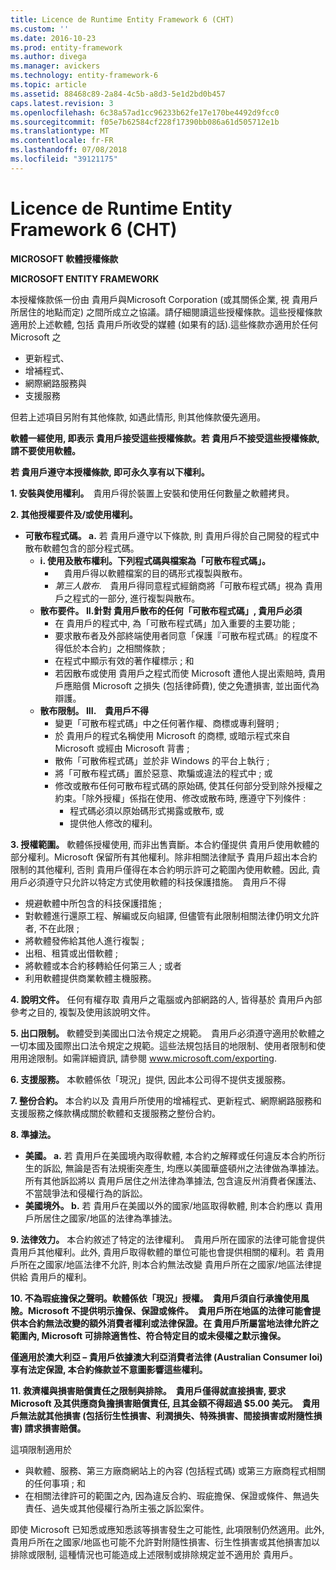 ```yaml
---
title: Licence de Runtime Entity Framework 6 (CHT)
ms.custom: ''
ms.date: 2016-10-23
ms.prod: entity-framework
ms.author: divega
ms.manager: avickers
ms.technology: entity-framework-6
ms.topic: article
ms.assetid: 88468c89-2a84-4c5b-a8d3-5e1d2bd0b457
caps.latest.revision: 3
ms.openlocfilehash: 6c38a57ad1cc96233b62fe17e170be4492d9fcc0
ms.sourcegitcommit: f05e7b62584cf228f17390bb086a61d505712e1b
ms.translationtype: MT
ms.contentlocale: fr-FR
ms.lasthandoff: 07/08/2018
ms.locfileid: "39121175"
---
```

# <a name="entity-framework-6-runtime-license-cht"></a>Licence de Runtime Entity Framework 6 (CHT)
**MICROSOFT 軟體授權條款**

**MICROSOFT ENTITY FRAMEWORK**

本授權條款係一份由 貴用戶與Microsoft Corporation (或其關係企業, 視 貴用戶所居住的地點而定) 之間所成立之協議。請仔細閱讀這些授權條款。這些授權條款適用於上述軟體, 包括 貴用戶所收受的媒體 (如果有的話).這些條款亦適用於任何Microsoft 之

-   更新程式、
-   增補程式、
-   網際網路服務與
-   支援服務

但若上述項目另附有其他條款, 如遇此情形, 則其他條款優先適用。

**軟體一經使用, 即表示 貴用戶接受這些授權條款。若 貴用戶不接受這些授權條款, 請不要使用軟體。**

**若 貴用戶遵守本授權條款, 即可永久享有以下權利。**

**1. 安裝與使用權利。**　貴用戶得於裝置上安裝和使用任何數量之軟體拷貝。

**2. 其他授權要件及/或使用權利。**

-   **可散布程式碼。 a.** 若 貴用戶遵守以下條款, 則 貴用戶得於自己開發的程式中散布軟體包含的部分程式碼。
    -   **i. 使用及散布權利。下列程式碼與檔案為「可散布程式碼」。**
        -   　貴用戶得以軟體檔案的目的碼形式複製與散布。
        -   *第三人散布*.　貴用戶得同意程式經銷商將「可散布程式碼」視為 貴用戶之程式的一部分, 進行複製與散布。
    -   **散布要件。 II.針對 貴用戶散布的任何「可散布程式碼」, 貴用戶必須**
        -   在 貴用戶的程式中, 為「可散布程式碼」加入重要的主要功能 ;
        -   要求散布者及外部終端使用者同意「保護『可散布程式碼』的程度不得低於本合約」之相關條款 ;
        -   在程式中顯示有效的著作權標示 ; 和
        -   若因散布或使用 貴用戶之程式而使 Microsoft 遭他人提出索賠時, 貴用戶應賠償 Microsoft 之損失 (包括律師費), 使之免遭損害, 並出面代為辯護。
    -   **散布限制。 III.　貴用戶不得**
        -   變更「可散布程式碼」中之任何著作權、商標或專利聲明 ;
        -   於 貴用戶的程式名稱使用 Microsoft 的商標, 或暗示程式來自 Microsoft 或經由 Microsoft 背書 ;
        -   散佈「可散佈程式碼」並於非 Windows 的平台上執行 ;
        -   將「可散布程式碼」置於惡意、欺騙或違法的程式中 ; 或
        -   修改或散布任何可散布程式碼的原始碼, 使其任何部分受到除外授權之約束。「除外授權」係指在使用、修改或散布時, 應遵守下列條件 :
            -   程式碼必須以原始碼形式揭露或散布, 或
            -   提供他人修改的權利。

**3. 授權範圍。** 軟體係授權使用, 而非出售賣斷。本合約僅提供 貴用戶使用軟體的部分權利。Microsoft 保留所有其他權利。除非相關法律賦予 貴用戶超出本合約限制的其他權利, 否則 貴用戶僅得在本合約明示許可之範圍內使用軟體。因此, 貴用戶必須遵守只允許以特定方式使用軟體的科技保護措施。　貴用戶不得

-   規避軟體中所包含的科技保護措施 ;
-   對軟體進行還原工程、解編或反向組譯, 但儘管有此限制相關法律仍明文允許者, 不在此限 ;
-   將軟體發佈給其他人進行複製 ;
-   出租、租賃或出借軟體 ;
-   將軟體或本合約移轉給任何第三人 ; 或者
-   利用軟體提供商業軟體主機服務。

**4. 說明文件。** 任何有權存取 貴用戶之電腦或內部網路的人, 皆得基於 貴用戶內部參考之目的, 複製及使用該說明文件。

**5. 出口限制。** 軟體受到美國出口法令規定之規範。　貴用戶必須遵守適用於軟體之一切本國及國際出口法令規定之規範。這些法規包括目的地限制、使用者限制和使用用途限制。如需詳細資訊, 請參閱 www.microsoft.com/exporting.

**6. 支援服務。** 本軟體係依「現況」提供, 因此本公司得不提供支援服務。

**7. 整份合約。** 本合約以及 貴用戶所使用的增補程式、更新程式、網際網路服務和支援服務之條款構成關於軟體和支援服務之整份合約。

**8. 準據法。**

-   **美國。 a.** 若 貴用戶在美國境內取得軟體, 本合約之解釋或任何違反本合約所衍生的訴訟, 無論是否有法規衝突產生, 均應以美國華盛頓州之法律做為準據法。所有其他訴訟將以 貴用戶居住之州法律為準據法, 包含違反州消費者保護法、不當競爭法和侵權行為的訴訟。
-   **美國境外。 b.** 若 貴用戶在美國以外的國家/地區取得軟體, 則本合約應以 貴用戶所居住之國家/地區的法律為準據法。

**9. 法律效力。** 本合約敘述了特定的法律權利。　貴用戶所在國家的法律可能會提供 貴用戶其他權利。此外, 貴用戶取得軟體的單位可能也會提供相關的權利。若 貴用戶所在之國家/地區法律不允許, 則本合約無法改變 貴用戶所在之國家/地區法律提供給 貴用戶的權利。

**10. 不為瑕疵擔保之聲明。軟體係依「現況」授權。　貴用戶須自行承擔使用風險。Microsoft 不提供明示擔保、保證或條件。　貴用戶所在地區的法律可能會提供本合約無法改變的額外消費者權利或法律保證。在 貴用戶所屬當地法律允許之範圍內, Microsoft 可排除適售性、符合特定目的或未侵權之默示擔保。**

**僅適用於澳大利亞 – 貴用戶依據澳大利亞消費者法律 (Australian Consumer loi) 享有法定保證, 本合約條款並不意圖影響這些權利。**

**11. 救濟權與損害賠償責任之限制與排除。　貴用戶僅得就直接損害, 要求 Microsoft 及其供應商負擔損害賠償責任, 且其金額不得超過 $5.00 美元。　貴用戶無法就其他損害 (包括衍生性損害、利潤損失、特殊損害、間接損害或附隨性損害) 請求損害賠償。**

這項限制適用於

-   與軟體、服務、第三方廠商網站上的內容 (包括程式碼) 或第三方廠商程式相關的任何事項 ; 和
-   在相關法律許可的範圍之內, 因為違反合約、瑕疵擔保、保證或條件、無過失責任、過失或其他侵權行為所主張之訴訟案件。

即使 Microsoft 已知悉或應知悉該等損害發生之可能性, 此項限制仍然適用。此外, 貴用戶所在之國家/地區也可能不允許對附隨性損害、衍生性損害或其他損害加以排除或限制, 這種情況也可能造成上述限制或排除規定並不適用於 貴用戶。
